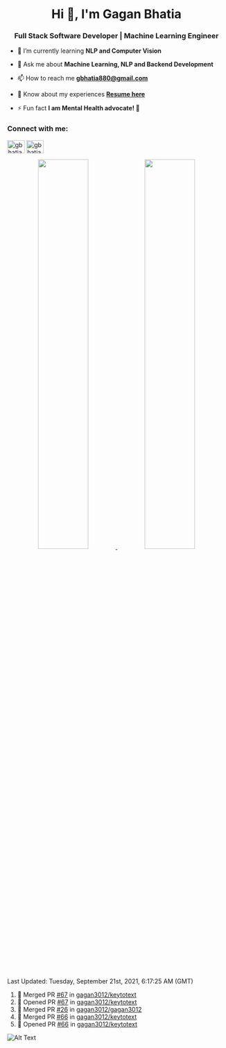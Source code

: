 <h1 align="center">Hi 👋, I'm Gagan Bhatia</h1>
<h3 align="center">Full Stack Software Developer | Machine Learning Engineer</h3>

- 🌱 I’m currently learning **NLP and Computer Vision**

- 💬 Ask me about **Machine Learning, NLP and Backend Development**

- 📫 How to reach me **gbhatia880@gmail.com**

- 📄 Know about my experiences [**Resume here**](https://drive.google.com/file/d/1VebQQLX8_SjgyhgccZByyDmtsXevF4Zf/view?usp=sharing)

- ⚡ Fun fact **I am Mental Health advocate! 🧠**

<h3 align="left">Connect with me:</h3>
<p align="left">
<a href="https://twitter.com/gbhatia30" target="blank"><img align="center" src="https://cdn.jsdelivr.net/npm/simple-icons@3.0.1/icons/twitter.svg" alt="gbhatia30" height="30" width="40" /></a>
<a href="https://linkedin.com/in/gbhatia30" target="blank"><img align="center" src="https://cdn.jsdelivr.net/npm/simple-icons@3.0.1/icons/linkedin.svg" alt="gbhatia30" height="30" width="40" /></a>
</p>

<p align="center">
<a href="https://github-readme-stats.vercel.app/api?username=gagan3012&count_private=true&show_icons=true&include_all_commits=false&hide_border=true&hide_title=true">
  <img width="48%"  src="https://github-readme-stats.vercel.app/api?username=gagan3012&count_private=true&show_icons=true&include_all_commits=false&hide_border=true&hide_title=true" />
</a>
<a href="https://github-readme-streak-stats.herokuapp.com/?user=gagan3012&hide_border=true">
  <img width="48%"  src="https://github-readme-streak-stats.herokuapp.com/?user=gagan3012&hide_border=true" />
</a>
</p>

<!--RECENT_ACTIVITY:last_update-->
Last Updated: Tuesday, September 21st, 2021, 6:17:25 AM (GMT)
<!--RECENT_ACTIVITY:last_update_end-->
<!--RECENT_ACTIVITY:start-->

1. 🎉 Merged PR [#67](https://github.com/gagan3012/keytotext/pull/67) in [gagan3012/keytotext](https://github.com/gagan3012/keytotext)
2. 💪 Opened PR [#67](https://github.com/gagan3012/keytotext/pull/67) in [gagan3012/keytotext](https://github.com/gagan3012/keytotext)
3. 🎉 Merged PR [#26](https://github.com/gagan3012/gagan3012/pull/26) in [gagan3012/gagan3012](https://github.com/gagan3012/gagan3012)
4. 🎉 Merged PR [#66](https://github.com/gagan3012/keytotext/pull/66) in [gagan3012/keytotext](https://github.com/gagan3012/keytotext)
5. 💪 Opened PR [#66](https://github.com/gagan3012/keytotext/pull/66) in [gagan3012/keytotext](https://github.com/gagan3012/keytotext)
<!--RECENT_ACTIVITY:end-->

![Alt Text](https://github.com/gagan3012/gagan3012/blob/output/github-contribution-grid-snake.gif)

